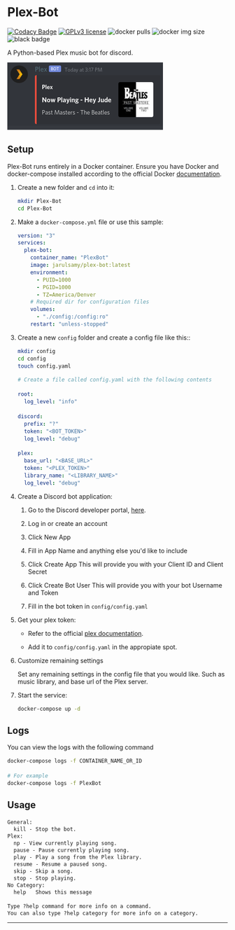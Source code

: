 # Plex-Bot

[![Codacy Badge](https://api.codacy.com/project/badge/Grade/c93b8ff976ce4205a95046487917476b)](https://app.codacy.com/manual/jarulsamy/Plex-Bot?utm_source=github.com&utm_medium=referral&utm_content=jarulsamy/Plex-Bot&utm_campaign=Badge_Grade_Dashboard)
[![GPLv3 license](https://img.shields.io/badge/License-GPLv3-blue.svg)](http://perso.crans.org/besson/LICENSE.html)
![docker pulls](https://img.shields.io/docker/pulls/jarulsamy/plex-bot)
![docker img size](https://img.shields.io/docker/image-size/jarulsamy/plex-bot)
![black badge](https://img.shields.io/badge/code%20style-black-000000.svg)

A Python-based Plex music bot for discord.

![screenshot](assets/screenshot.png)

## Setup

Plex-Bot runs entirely in a Docker container. Ensure you have Docker and docker-compose installed according to the official Docker [documentation](https://docs.docker.com/get-docker/).

1. Create a new folder and `cd` into it:

   ```bash
   mkdir Plex-Bot
   cd Plex-Bot
   ```

2. Make a `docker-compose.yml` file or use this sample:

   ```yml
   version: "3"
   services:
     plex-bot:
       container_name: "PlexBot"
       image: jarulsamy/plex-bot:latest
       environment:
         - PUID=1000
         - PGID=1000
         - TZ=America/Denver
       # Required dir for configuration files
       volumes:
         - "./config:/config:ro"
       restart: "unless-stopped"
   ```

3. Create a new `config` folder and create a config file like this::

    ```bash
    mkdir config
    cd config
    touch config.yaml
    ```

   ```yml
   # Create a file called config.yaml with the following contents

   root:
     log_level: "info"

   discord:
     prefix: "?"
     token: "<BOT_TOKEN>"
     log_level: "debug"

   plex:
     base_url: "<BASE_URL>"
     token: "<PLEX_TOKEN>"
     library_name: "<LIBRARY_NAME>"
     log_level: "debug"
   ```

4. Create a Discord bot application:

    1. Go to the Discord developer portal, [here](https://discord.com/developers/applications).

    2. Log in or create an account

    3. Click New App

    4. Fill in App Name and anything else you'd like to include

    5. Click Create App
        This will provide you with your Client ID and Client Secret

    6. Click Create Bot User
        This will provide you with your bot Username and Token

    7. Fill in the bot token in `config/config.yaml`

5. Get your plex token:

     * Refer to the official [plex documentation](https://support.plex.tv/articles/204059436-finding-an-authentication-token-x-plex-token/).

     * Add it to `config/config.yaml` in the appropiate spot.

6. Customize remaining settings

    Set any remaining settings in the config file that you would like. Such as music library, and base url of the Plex server.

7. Start the service:

   ```bash
   docker-compose up -d
   ```

## Logs

You can view the logs with the following command

```bash
docker-compose logs -f CONTAINER_NAME_OR_ID

# For example
docker-compose logs -f PlexBot
```

## Usage

```text
General:
  kill - Stop the bot.
Plex:
  np - View currently playing song.
  pause - Pause currently playing song.
  play - Play a song from the Plex library.
  resume - Resume a paused song.
  skip - Skip a song.
  stop - Stop playing.
​No Category:
  help   Shows this message

Type ?help command for more info on a command.
You can also type ?help category for more info on a category.
```

* * *
